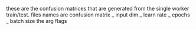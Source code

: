 these are the confusion matrices that are generated from the single worker train/test.
files names are confusion matrix _ input dim _ learn rate _ epochs _ batch size
the arg flags
